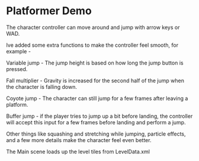 # Platformer Demo

The character controller can move around and jump with arrow keys or WAD.

Ive added some extra functions to make the controller feel smooth, for example -

Variable jump - The jump height is based on how long the jump button is pressed.

Fall multiplier - Gravity is increased for the second half of the jump when the character is falling down. 

Coyote jump - The character can still jump for a few frames after leaving a platform.

Buffer jump - if the player tries to jump up a bit before landing, the controller will accept this input for a few frames before landing and perform a jump.

Other things like squashing and stretching while jumping, particle effects, and a few more details make the character feel even better.

The Main scene loads up the level tiles from LevelData.xml

